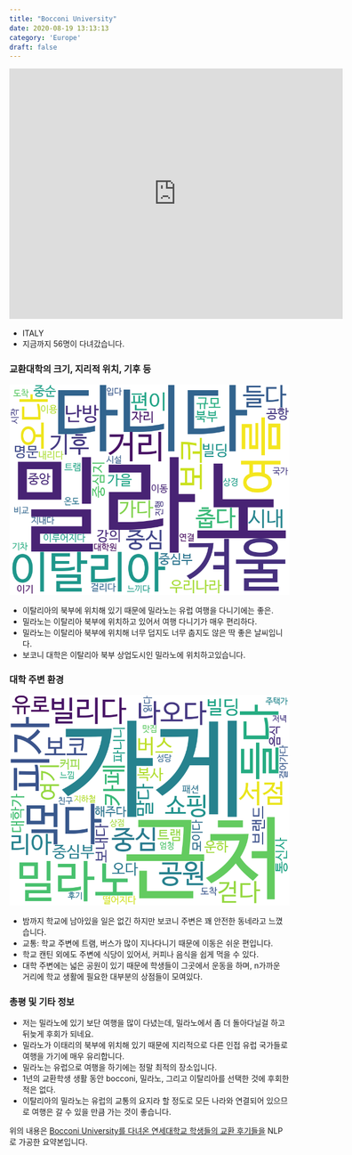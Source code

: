 ```yaml
---
title: "Bocconi University"
date: 2020-08-19 13:13:13
category: 'Europe'
draft: false
---
```


<iframe
width="600"
height="450"
frameborder="0" style="border:0"
src="https://www.google.com/maps/embed/v1/place?key=AIzaSyC9e1AME-pVmWC4hBpFdu5S4dKzyepa3HQ&q=Bocconi+University&center=45.4485736,9.189945&zoom=14" allowfullscreen>
</iframe>

* ITALY
* 지금까지 56명이 다녀갔습니다. 

### 교환대학의 크기, 지리적 위치, 기후 등

![gen_info-WordCloud](../univ_wordclouds_okt/gen_info/IT000001_gen_info_okt.png)

* 이탈리아의 북부에 위치해 있기 때문에 밀라노는 유럽 여행을 다니기에는 좋은.
* 밀라노는 이탈리아 북부에 위치하고 있어서 여행 다니기가 매우 편리하다.
* 밀라노는 이탈리아 북부에 위치해 너무 덥지도 너무 춥지도 않은 딱 좋은 날씨입니다.
* 보코니 대학은 이탈리아 북부 상업도시인 밀라노에 위치하고있습니다.


### 대학 주변 환경

![env_info-WordCloud](../univ_wordclouds_okt/env_info/IT000001_env_info_okt.png)

* 밤까지 학교에 남아있을 일은 없긴 하지만 보코니 주변은 꽤 안전한 동네라고 느꼈습니다.
* 교통: 학교 주변에 트램, 버스가 많이 지나다니기 때문에 이동은 쉬운 편입니다.
* 학교 캔틴 외에도 주변에 식당이 있어서, 커피나 음식을 쉽게 먹을 수 있다.
* 대학 주변에는 넓은 공원이 있기 때문에 학생들이 그곳에서 운동을 하며, n가까운 거리에 학교 생활에 필요한 대부분의 상점들이 모여있다.


### 총평 및 기타 정보 
* 저는 밀라노에 있기 보단 여행을 많이 다녔는데, 밀라노에서 좀 더 돌아다닐걸 하고 뒤늦게 후회가 되네요.
* 밀라노가 이태리의 북부에 위치해 있기 때문에 지리적으로 다른 인접 유럽 국가들로 여행을 가기에 매우 유리합니다.
* 밀라노는 유럽으로 여행을 하기에는 정말 최적의 장소입니다.
* 1년의 교환학생 생활 동안 bocconi, 밀라노, 그리고 이탈리아를 선택한 것에 후회한 적은 없다.
* 이탈리아의 밀라노는 유럽의 교통의 요지라 할 정도로 모든 나라와 연결되어 있으므로 여행은 갈 수 있을 만큼 가는 것이 좋습니다.


위의 내용은 [Bocconi University를 다녀온 연세대학교 학생들의 교환 후기들을](http://oia.yonsei.ac.kr/partner/expReport.asp?ucode=IT000001&bgbn=A) NLP로 가공한 요약본입니다. 
